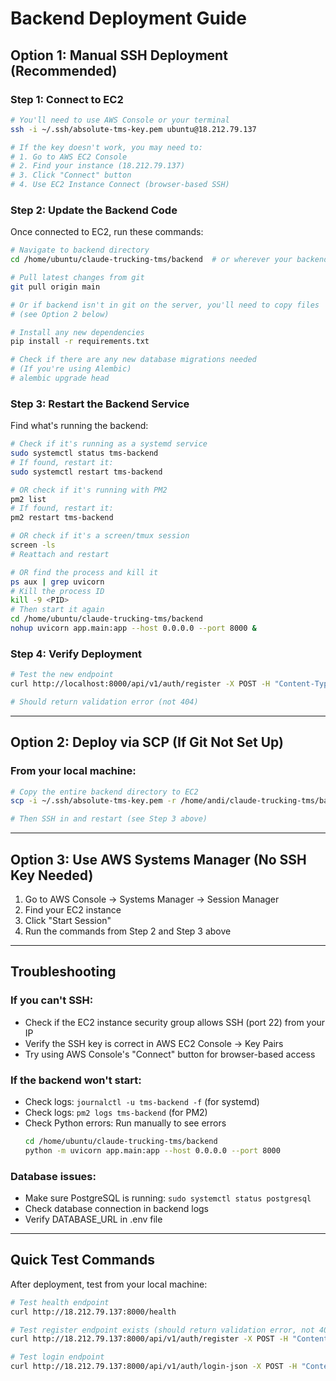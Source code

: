 # Backend Deployment Guide

## Option 1: Manual SSH Deployment (Recommended)

### Step 1: Connect to EC2
```bash
# You'll need to use AWS Console or your terminal
ssh -i ~/.ssh/absolute-tms-key.pem ubuntu@18.212.79.137

# If the key doesn't work, you may need to:
# 1. Go to AWS EC2 Console
# 2. Find your instance (18.212.79.137)
# 3. Click "Connect" button
# 4. Use EC2 Instance Connect (browser-based SSH)
```

### Step 2: Update the Backend Code
Once connected to EC2, run these commands:

```bash
# Navigate to backend directory
cd /home/ubuntu/claude-trucking-tms/backend  # or wherever your backend is located

# Pull latest changes from git
git pull origin main

# Or if backend isn't in git on the server, you'll need to copy files
# (see Option 2 below)

# Install any new dependencies
pip install -r requirements.txt

# Check if there are any new database migrations needed
# (If you're using Alembic)
# alembic upgrade head
```

### Step 3: Restart the Backend Service

Find what's running the backend:
```bash
# Check if it's running as a systemd service
sudo systemctl status tms-backend
# If found, restart it:
sudo systemctl restart tms-backend

# OR check if it's running with PM2
pm2 list
# If found, restart it:
pm2 restart tms-backend

# OR check if it's a screen/tmux session
screen -ls
# Reattach and restart

# OR find the process and kill it
ps aux | grep uvicorn
# Kill the process ID
kill -9 <PID>
# Then start it again
cd /home/ubuntu/claude-trucking-tms/backend
nohup uvicorn app.main:app --host 0.0.0.0 --port 8000 &
```

### Step 4: Verify Deployment
```bash
# Test the new endpoint
curl http://localhost:8000/api/v1/auth/register -X POST -H "Content-Type: application/json" -d '{"test":"data"}'

# Should return validation error (not 404)
```

---

## Option 2: Deploy via SCP (If Git Not Set Up)

### From your local machine:

```bash
# Copy the entire backend directory to EC2
scp -i ~/.ssh/absolute-tms-key.pem -r /home/andi/claude-trucking-tms/backend ubuntu@18.212.79.137:/home/ubuntu/claude-trucking-tms/

# Then SSH in and restart (see Step 3 above)
```

---

## Option 3: Use AWS Systems Manager (No SSH Key Needed)

1. Go to AWS Console → Systems Manager → Session Manager
2. Find your EC2 instance
3. Click "Start Session"
4. Run the commands from Step 2 and Step 3 above

---

## Troubleshooting

### If you can't SSH:
- Check if the EC2 instance security group allows SSH (port 22) from your IP
- Verify the SSH key is correct in AWS EC2 Console → Key Pairs
- Try using AWS Console's "Connect" button for browser-based access

### If the backend won't start:
- Check logs: `journalctl -u tms-backend -f` (for systemd)
- Check logs: `pm2 logs tms-backend` (for PM2)
- Check Python errors: Run manually to see errors
  ```bash
  cd /home/ubuntu/claude-trucking-tms/backend
  python -m uvicorn app.main:app --host 0.0.0.0 --port 8000
  ```

### Database issues:
- Make sure PostgreSQL is running: `sudo systemctl status postgresql`
- Check database connection in backend logs
- Verify DATABASE_URL in .env file

---

## Quick Test Commands

After deployment, test from your local machine:

```bash
# Test health endpoint
curl http://18.212.79.137:8000/health

# Test register endpoint exists (should return validation error, not 404)
curl http://18.212.79.137:8000/api/v1/auth/register -X POST -H "Content-Type: application/json" -d '{}'

# Test login endpoint
curl http://18.212.79.137:8000/api/v1/auth/login-json -X POST -H "Content-Type: application/json" -d '{"username_or_email":"test","password":"test"}'
```
